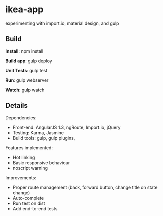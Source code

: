 # ikea-app
experimenting with import.io, material design, and gulp


## Build

**Install**:
npm install

**Build app**:
gulp deploy

**Unit Tests**:
gulp test

**Run**:
gulp webserver

**Watch**: 
gulp watch


## Details

Dependencies:
  * Front-end: AngularJS 1.3, ngRoute, Import.io, jQuery
  * Testing: Karma, Jasmine
  * Build tools: gulp, gulp plugins,

Features implemented:
  * Hot linking
  * Basic responsive behaviour
  * noscript warning

Improvements:
  * Proper route management (back, forward button, change title on state change)
  * Auto-complete
  * Run test on dist
  * Add end-to-end tests
  